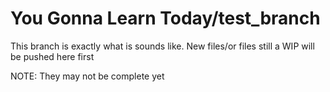 # You Gonna Learn Today/test_branch

This branch is exactly what is sounds like. New files/or files still a WIP will be pushed here first 

NOTE: They may not be complete yet
